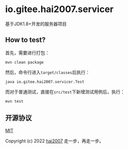 # io.gitee.hai2007.servicer
基于JDK1.8+开发的服务器项目

## How to test?

首先，需要进行打包：

```
mvn clean package
```

然后，命令行进入```target/classes```后执行：

```
java io.gitee.hai2007.servicer.Test
```

而对于普通测试，直接在```src/test```下新增测试用例后，执行：

```
mvn test
```

开源协议
---------------------------------------
[MIT](https://github.com/hai2007/io.gitee.hai2007.servicer/blob/master/LICENSE)

Copyright (c) 2022 [hai2007](https://hai2007.gitee.io/sweethome/) 走一步，再走一步。